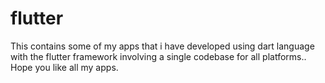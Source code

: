 # flutter

This contains some of my apps that i have developed using dart language with the flutter framework involving a single codebase for all platforms..
Hope you like all my apps.

